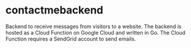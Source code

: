 # contactmebackend
Backend to receive messages from visitors to a website. The backend is hosted as a Cloud Function on Google Cloud and written in Go. The Cloud Function requires a SendGrid account to send emails.
